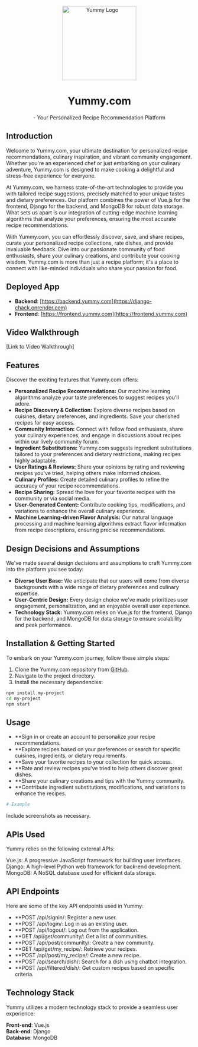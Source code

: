 <p align="center">
    <img src="yummy_logo.png" alt="Yummy Logo" width="200" height="200">
  </p>
  
  <h1><center> Yummy.com </center></h1>

  <p><center>  - Your Personalized Recipe Recommendation Platform</center></p>
  
  ## Introduction
  
  Welcome to Yummy.com, your ultimate destination for personalized recipe recommendations, culinary inspiration, and vibrant community engagement. Whether you're an experienced chef or just embarking on your culinary adventure, Yummy.com is designed to make cooking a delightful and stress-free experience for everyone.
  
  At Yummy.com, we harness state-of-the-art technologies to provide you with tailored recipe suggestions, precisely matched to your unique tastes and dietary preferences. Our platform combines the power of Vue.js for the frontend, Django for the backend, and MongoDB for robust data storage. What sets us apart is our integration of cutting-edge machine learning algorithms that analyze your preferences, ensuring the most accurate recipe recommendations.
  
  With Yummy.com, you can effortlessly discover, save, and share recipes, curate your personalized recipe collections, rate dishes, and provide invaluable feedback. Dive into our passionate community of food enthusiasts, share your culinary creations, and contribute your cooking wisdom. Yummy.com is more than just a recipe platform; it's a place to connect with like-minded individuals who share your passion for food.
  
  ## Deployed App
  
  - <b>Backend</b>: [https://backend.yummy.com](https://django-chack.onrender.com)
  - <b>Frontend</b>: [https://frontend.yummy.com](https://frontend.yummy.com)
  
  ## Video Walkthrough
  
  [Link to Video Walkthrough]
  
  ## Features
  
  Discover the exciting features that Yummy.com offers:
  
  - **Personalized Recipe Recommendations:** Our machine learning algorithms analyze your taste preferences to suggest recipes you'll adore.
  - **Recipe Discovery & Collection:** Explore diverse recipes based on cuisines, dietary preferences, and ingredients. Save your cherished recipes for easy access.
  - **Community Interaction:** Connect with fellow food enthusiasts, share your culinary experiences, and engage in discussions about recipes within our lively community forum.
  - **Ingredient Substitutions:** Yummy.com suggests ingredient substitutions tailored to your preferences and dietary restrictions, making recipes highly adaptable.
  - **User Ratings & Reviews:** Share your opinions by rating and reviewing recipes you've tried, helping others make informed choices.
  - **Culinary Profiles:** Create detailed culinary profiles to refine the accuracy of your recipe recommendations.
  - **Recipe Sharing:** Spread the love for your favorite recipes with the community or via social media.
  - **User-Generated Content:** Contribute cooking tips, modifications, and variations to enhance the overall culinary experience.
  - **Machine Learning-driven Flavor Analysis:** Our natural language processing and machine learning algorithms extract flavor information from recipe descriptions, ensuring precise recommendations.
  
  ## Design Decisions and Assumptions
  
  We've made several design decisions and assumptions to craft Yummy.com into the platform you see today:
  
  - **Diverse User Base:** We anticipate that our users will come from diverse backgrounds with a wide range of dietary preferences and culinary expertise.
  - **User-Centric Design:** Every design choice we've made prioritizes user engagement, personalization, and an enjoyable overall user experience.
  - **Technology Stack:** Yummy.com relies on Vue.js for the frontend, Django for the backend, and MongoDB for data storage to ensure scalability and peak performance.
  
  ## Installation & Getting Started
  
  To embark on your Yummy.com journey, follow these simple steps:
  
  1. Clone the Yummy.com repository from [GitHub](https://github.com/IAmtarunKumar/Yummy.com).
  2. Navigate to the project directory.
  3. Install the necessary dependencies:
  
  
  
  ```bash
  npm install my-project
  cd my-project
  npm start
  ```
  
  ## Usage
  - **Sign in or create an account to personalize your recipe recommendations.
  - **Explore recipes based on your preferences or search for specific cuisines, ingredients, or dietary requirements.
  - **Save your favorite recipes to your collection for quick access.
  - **Rate and review recipes you've tried to help others discover great dishes.
  - **Share your culinary creations and tips with the Yummy community.
  - **Contribute ingredient substitutions, modifications, and variations to enhance the recipes.
  
  ```bash
  # Example
  ```
  
  Include screenshots as necessary.
  
  ## APIs Used
  Yummy relies on the following external APIs:
  
  Vue.js: A progressive JavaScript framework for building user interfaces.
  Django: A high-level Python web framework for back-end development.
  MongoDB: A NoSQL database used for efficient data storage.
  
  ## API Endpoints
  
  Here are some of the key API endpoints used in Yummy:
- **POST /api/signin/: Register a new user.
- **POST /api/login/: Log in as an existing user.
- **POST /api/logout/: Log out from the application.
- **GET /api/get/community/: Get a list of communities.
- **POST /api/post/community/: Create a new community.
- **GET /api/get/my_recipe/: Retrieve your recipes.
- **POST /api/post/my_recipe/: Create a new recipe.
- **POST /api/search/dish/: Search for a dish using chatbot integration.
- **POST /api/filtered/dish/: Get custom recipes based on specific criteria.

## Technology Stack

Yummy utilizes a modern technology stack to provide a seamless user experience:

<b>Front-end</b>: Vue.js <br>
<b>Back-end</b>: Django <br>
<b>Database</b>: MongoDB <br>

  <img src="" alt="">
